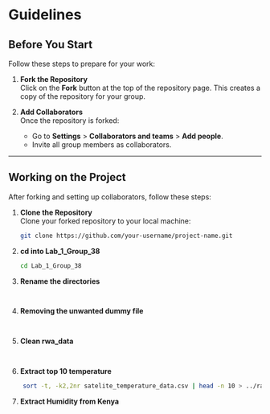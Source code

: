 # Guidelines

## Before You Start

Follow these steps to prepare for your work:

1. **Fork the Repository**  
   Click on the **Fork** button at the top of the repository page. This creates a copy of the repository for your group.

2. **Add Collaborators**  
   Once the repository is forked:
   - Go to **Settings** > **Collaborators and teams** > **Add people**.
   - Invite all group members as collaborators.

---

## Working on the Project

After forking and setting up collaborators, follow these steps:

1. **Clone the Repository**  
   Clone your forked repository to your local machine:
   ```bash
   git clone https://github.com/your-username/project-name.git
   ```
2. **cd into Lab_1_Group_38**
    ```bash 
	cd Lab_1_Group_38
     ```
3. **Rename the directories**
```bash
	
```
4. **Removing the unwanted dummy file**
```bash
	
```

5. **Clean rwa_data**
```bash
	
```
6. **Extract top 10 temperature**
```bash
	sort -t, -k2,2nr satelite_temperature_data.csv | head -n 10 > ../raw_data/highest_temp.csv	
```
7. **Extract Humidity from Kenya**
```bash
	
```
